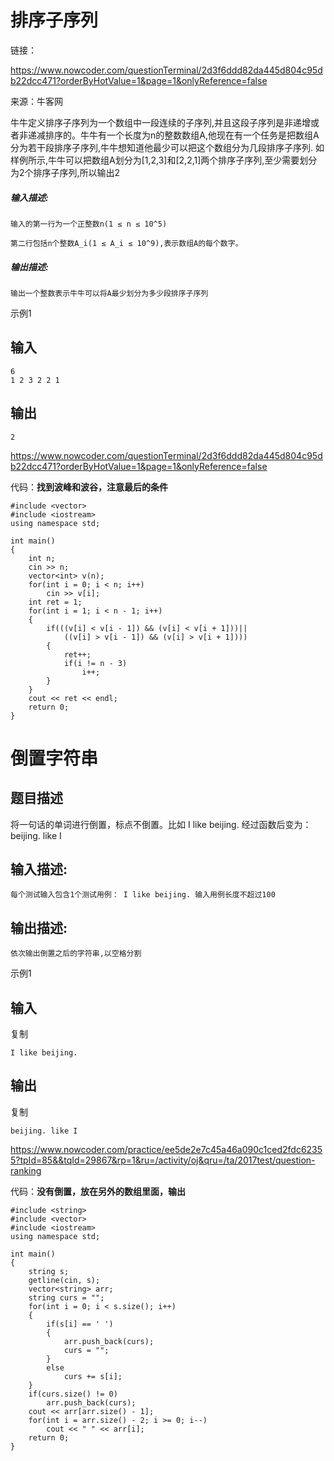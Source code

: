 # 排序子序列

链接：

https://www.nowcoder.com/questionTerminal/2d3f6ddd82da445d804c95db22dcc471?orderByHotValue=1&page=1&onlyReference=false

来源：牛客网

牛牛定义排序子序列为一个数组中一段连续的子序列,并且这段子序列是非递增或者非递减排序的。牛牛有一个长度为n的整数数组A,他现在有一个任务是把数组A分为若干段排序子序列,牛牛想知道他最少可以把这个数组分为几段排序子序列.
   如样例所示,牛牛可以把数组A划分为[1,2,3]和[2,2,1]两个排序子序列,至少需要划分为2个排序子序列,所以输出2

##### **输入描述:**

```
输入的第一行为一个正整数n(1 ≤ n ≤ 10^5)

第二行包括n个整数A_i(1 ≤ A_i ≤ 10^9),表示数组A的每个数字。
```

##### **输出描述:**

```
输出一个整数表示牛牛可以将A最少划分为多少段排序子序列
```

 示例1 

## 输入

```
6
1 2 3 2 2 1
```

## 输出

```
2
```

https://www.nowcoder.com/questionTerminal/2d3f6ddd82da445d804c95db22dcc471?orderByHotValue=1&page=1&onlyReference=false

代码：**找到波峰和波谷，注意最后的条件**

```
#include <vector>
#include <iostream>
using namespace std;

int main()
{
    int n;
    cin >> n;
    vector<int> v(n);
    for(int i = 0; i < n; i++)
        cin >> v[i];
    int ret = 1;
    for(int i = 1; i < n - 1; i++)
    {
        if(((v[i] < v[i - 1]) && (v[i] < v[i + 1]))||
            ((v[i] > v[i - 1]) && (v[i] > v[i + 1])))
        {
            ret++;
            if(i != n - 3)
                i++;
        }
    }
    cout << ret << endl;
    return 0;
}
```

# 倒置字符串

## 题目描述

将一句话的单词进行倒置，标点不倒置。比如 I like beijing. 经过函数后变为：beijing. like I

## 输入描述:

```
每个测试输入包含1个测试用例： I like beijing. 输入用例长度不超过100
```

## 输出描述:

```
依次输出倒置之后的字符串,以空格分割
```

示例1

## 输入

复制

```
I like beijing.
```

## 输出

复制

```
beijing. like I
```

https://www.nowcoder.com/practice/ee5de2e7c45a46a090c1ced2fdc62355?tpId=85&&tqId=29867&rp=1&ru=/activity/oj&qru=/ta/2017test/question-ranking

代码：**没有倒置，放在另外的数组里面，输出**

```
#include <string>
#include <vector>
#include <iostream>
using namespace std;

int main()
{
    string s;
    getline(cin, s);
    vector<string> arr;
    string curs = "";
    for(int i = 0; i < s.size(); i++)
    {
        if(s[i] == ' ')
        {
            arr.push_back(curs);
            curs = "";
        }
        else
            curs += s[i];
    }
    if(curs.size() != 0)
        arr.push_back(curs);
    cout << arr[arr.size() - 1];
    for(int i = arr.size() - 2; i >= 0; i--)
        cout << " " << arr[i];
    return 0;
}
```

